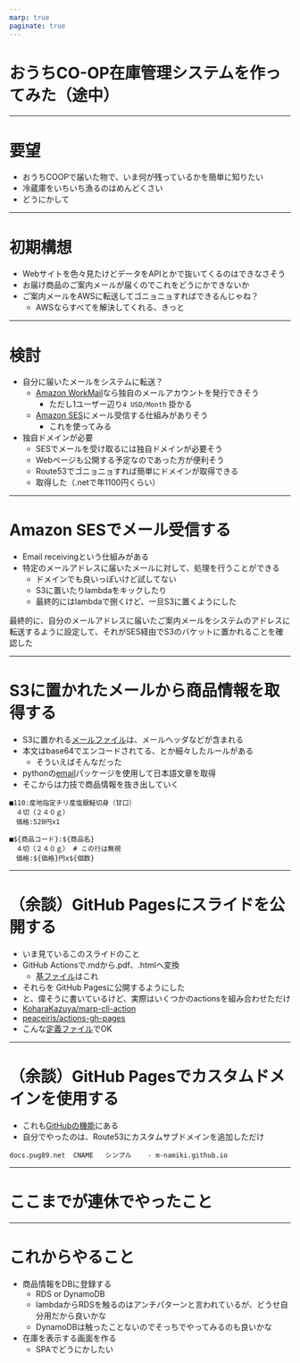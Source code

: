 ```yaml
---
marp: true
paginate: true
---
```


# おうちCO-OP在庫管理システムを作ってみた（途中）

---

# 要望

- おうちCOOPで届いた物で、いま何が残っているかを簡単に知りたい
- 冷蔵庫をいちいち漁るのはめんどくさい
- どうにかして

---

# 初期構想

- Webサイトを色々見たけどデータをAPIとかで抜いてくるのはできなさそう
- お届け商品のご案内メールが届くのでこれをどうにかできないか
- ご案内メールをAWSに転送してゴニョニョすればできるんじゃね？
    - AWSならすべてを解決してくれる、きっと

---

# 検討

- 自分に届いたメールをシステムに転送？
    - [Amazon WorkMail](https://aws.amazon.com/jp/workmail/)なら独自のメールアカウントを発行できそう
        - ただし1ユーザー辺り`4 USD/Month` 掛かる
    - [Amazon SES](https://aws.amazon.com/jp/ses/)にメール受信する仕組みがありそう
        - これを使ってみる
- 独自ドメインが必要
    - SESでメールを受け取るには独自ドメインが必要そう
    - Webページも公開する予定なのであった方が便利そう
    - Route53でゴニョニョすれば簡単にドメインが取得できる
    - 取得した（.netで年1100円くらい）

---

# Amazon SESでメール受信する

- Email receivingという仕組みがある
- 特定のメールアドレスに届いたメールに対して、処理を行うことができる
    - ドメインでも良いっぽいけど試してない
    - S3に置いたりlambdaをキックしたり
    - 最終的にはlambdaで捌くけど、一旦S3に置くようにした

最終的に、自分のメールアドレスに届いたご案内メールをシステムのアドレスに転送するように設定して、それがSES経由でS3のバケットに置かれることを確認した 

---

# S3に置かれたメールから商品情報を取得する

- S3に置かれる[メールファイル](https://github.com/m-namiki/eim/blob/main/test/resources/ctq89s54b65oc9809dit427t13kqg6qp53c4kt01)は、メールヘッダなどが含まれる
- 本文はbase64でエンコードされてる、とか細々したルールがある
    - そういえばそんなだった
- pythonの[email](https://docs.python.org/ja/3.9/library/email.examples.html)パッケージを使用して日本語文章を取得
- そこからは力技で商品情報を抜き出していく

```
■110:産地指定チリ産塩銀鮭切身（甘口）
　４切（２４０ｇ）
　価格:520円x1
```
```
■${商品コード}:${商品名}
　４切（２４０ｇ） # この行は無視
　価格:${価格}円x${個数}
```

---

# （余談）GitHub Pagesにスライドを公開する

- いま見ているこのスライドのこと
- GitHub Actionsで.mdから.pdf、.htmlへ変換
    - [基ファイル](https://github.com/m-namiki/eim/blob/main/docs/20211122.md)はこれ
- それらを GitHub Pagesに公開するようにした
- と、偉そうに書いているけど、実際はいくつかのactionsを組み合わせただけ
- [KoharaKazuya/marp-cli-action](https://github.com/KoharaKazuya/marp-cli-action)
- [peaceiris/actions-gh-pages](https://github.com/peaceiris/actions-gh-pages)
- こんな[定義ファイル](https://github.com/m-namiki/eim/blob/main/a/workflows/export-marp.yml)でOK

---

# （余談）GitHub Pagesでカスタムドメインを使用する

- これも[GitHubの機能](https://docs.github.com/ja/pages/configuring-a-custom-domain-for-your-github-pages-site/about-custom-domains-and-github-pages)にある
- 自分でやったのは、Route53にカスタムサブドメインを追加しただけ
```
docs.pug89.net	CNAME	シンプル	- m-namiki.github.io
```


---

# ここまでが連休でやったこと

---

# これからやること

- 商品情報をDBに登録する
    - RDS or DynamoDB
    - lambdaからRDSを触るのはアンチパターンと言われているが、どうせ自分用だから良いかな
    - DynamoDBは触ったことないのでそっちでやってみるのも良いかな
- 在庫を表示する画面を作る
    - SPAでどうにかしたい